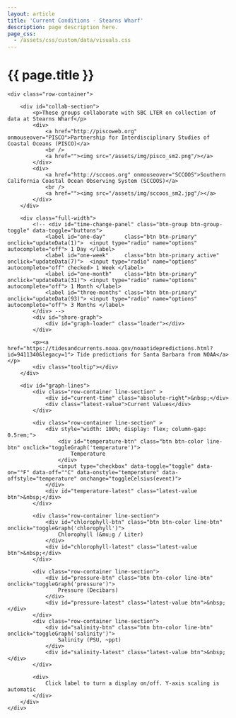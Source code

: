 ```yaml
---
layout: article
title: 'Current Conditions - Stearns Wharf'
description: page description here.
page_css:
  - /assets/css/custom/data/visuals.css
---
```


<div id="graph-container">
    <h1>{{ page.title }}</h1>

    <div class="row-container">

        <div id="collab-section">
            <p>These groups collaborate with SBC LTER on collection of data at Stearns Wharf</p>
            <div>
                <a href="http://piscoweb.org" onmouseover="PISCO">Partnership for Interdisciplinary Studies of Coastal Oceans (PISCO)</a>
                <br />
                <a href=""><img src="/assets/img/pisco_sm2.png"/></a>
            </div>
            <div>
                <a href="http://sccoos.org" onmouseover="SCCOOS">Southern California Coastal Ocean Observing System (SCCOOS)</a>
                <br />
                <a href=""><img src="/assets/img/sccoos_sm2.jpg"/></a>
            </div>
        </div>

        <div class="full-width">
            <!-- <div id="time-change-panel" class="btn-group btn-group-toggle" data-toggle="buttons">
                <label id="one-day"      class="btn btn-primary"        onclick="updateData(1)">  <input type="radio" name="options" autocomplete="off"> 1 Day </label>
                <label id="one-week"     class="btn btn-primary active" onclick="updateData(7)">  <input type="radio" name="options" autocomplete="off" checked> 1 Week </label>
                <label id="one-month"    class="btn btn-primary"        onclick="updateData(31)"> <input type="radio" name="options" autocomplete="off"> 1 Month </label>
                <label id="three-months" class="btn btn-primary"        onclick="updateData(93)"> <input type="radio" name="options" autocomplete="off"> 3 Months </label>
            </div> -->
            <div id="shore-graph">
                <div id="graph-loader" class="loader"></div>
            </div>

            <p><a href="https://tidesandcurrents.noaa.gov/noaatidepredictions.html?id=9411340&legacy=1"> Tide predictions for Santa Barbara from NOAA</a></p>
            <div class="tooltip"></div>
        </div>

        <div id="graph-lines">
            <div class="row-container line-section" >
                <div id="current-time" class="absolute-right">&nbsp;</div>
                <div class="latest-value">Current Values</div>
            </div>

            <div class="row-container line-section" >
                <div style="width: 100%; display: flex; column-gap: 0.5rem;">
                    <div id="temperature-btn" class="btn btn-color line-btn" onclick="toggleGraph('temperature')">
                        Temperature
                    </div>
                    <input type="checkbox" data-toggle="toggle" data-on="°F" data-off="°C" data-onstyle="temperature" data-offstyle="temperature" onchange="toggleCelsius(event)">
                </div>
                <div id="temperature-latest" class="latest-value btn">&nbsp;</div>
            </div>

            <div class="row-container line-section">
                <div id="chlorophyll-btn" class="btn btn-color line-btn" onclick="toggleGraph('chlorophyll')">
                    Chlorophyll (&mu;g / Liter)
                </div>
                <div id="chlorophyll-latest" class="latest-value btn">&nbsp;</div>
            </div>

            <div class="row-container line-section">
                <div id="pressure-btn" class="btn btn-color line-btn" onclick="toggleGraph('pressure')">
                    Pressure (Decibars)
                </div>
                <div id="pressure-latest" class="latest-value btn">&nbsp;</div>
            </div>
            <div class="row-container line-section">
                <div id="salinity-btn" class="btn btn-color line-btn" onclick="toggleGraph('salinity')">
                    Salinity (PSU, ~ppt)
                </div>
                <div id="salinity-latest" class="latest-value btn">&nbsp;</div>
            </div>

            <div>
                Click label to turn a display on/off. Y-axis scaling is automatic
            </div>
        </div>
    </div>
</div>

<script src="https://code.highcharts.com/stock/highstock.js"></script>
<script src="https://code.highcharts.com/modules/accessibility.js"></script>
<script src="https://d3js.org/d3.v5.min.js"></script>
<script src="/assets/js/shore_graph.js"/></script>
